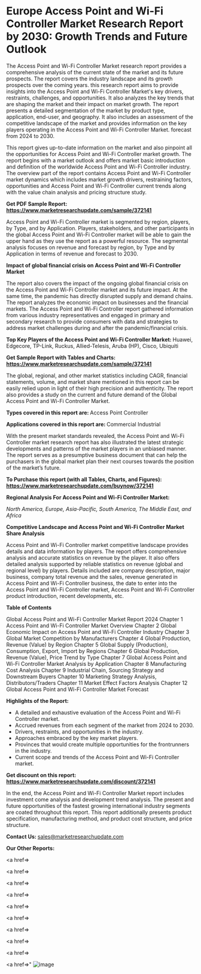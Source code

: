 # Europe Access Point and Wi-Fi Controller Market Research Report by 2030: Growth Trends and Future Outlook

The Access Point and Wi-Fi Controller Market research report provides a comprehensive analysis of the current state of the market and its future prospects. The report covers the industry landscape and its growth prospects over the coming years. this research report aims to provide insights into the Access Point and Wi-Fi Controller Market's key drivers, restraints, challenges, and opportunities. It also analyzes the key trends that are shaping the market and their impact on market growth. The report presents a detailed segmentation of the market by product type, application, end-user, and geography. It also includes an assessment of the competitive landscape of the market and provides information on the key players operating in the Access Point and Wi-Fi Controller Market. forecast from 2024 to 2030.

This report gives up-to-date information on the market and also pinpoint all the opportunities for Access Point and Wi-Fi Controller market growth. The report begins with a market outlook and offers market basic introduction and definition of the worldwide Access Point and Wi-Fi Controller industry. The overview part of the report contains Access Point and Wi-Fi Controller market dynamics which includes market growth drivers, restraining factors, opportunities and Access Point and Wi-Fi Controller current trends along with the value chain analysis and pricing structure study.

<strong><b>Get PDF Sample Report: <a href=https://www.marketresearchupdate.com/sample/372141>https://www.marketresearchupdate.com/sample/372141</a></b></strong>

Access Point and Wi-Fi Controller market is segmented by region, players, by Type, and by Application. Players, stakeholders, and other participants in the global Access Point and Wi-Fi Controller market will be able to gain the upper hand as they use the report as a powerful resource. The segmental analysis focuses on revenue and forecast by region, by Type and by Application in terms of revenue and forecast to 2030.

<strong><b>Impact of global financial crisis on Access Point and Wi-Fi Controller Market</b></strong>

The report also covers the impact of the ongoing global financial crisis on the Access Point and Wi-Fi Controller market and its future impact. At the same time, the pandemic has directly disrupted supply and demand chains. The report analyzes the economic impact on businesses and the financial markets. The Access Point and Wi-Fi Controller report gathered information from various industry representatives and engaged in primary and secondary research to provide consumers with data and strategies to address market challenges during and after the pandemic/financial crisis.

<strong><b>Top Key Players of the Access Point and Wi-Fi Controller Market:
</b></strong>Huawei, Edgecore, TP-Link, Ruckus, Allied-Telesis, Aruba (HP), Cisco, Ubiquiti<strong><b>
</b></strong>

<strong><b>Get Sample Report with Tables and Charts: <a href=https://www.marketresearchupdate.com/sample/372141>https://www.marketresearchupdate.com/sample/372141</a></b></strong>

The global, regional, and other market statistics including CAGR, financial statements, volume, and market share mentioned in this report can be easily relied upon in light of their high precision and authenticity. The report also provides a study on the current and future demand of the Global Access Point and Wi-Fi Controller Market.

<strong><b>Types covered in this report are:
</b></strong>Access Point
Controller<strong><b>
</b></strong>

<strong><b>Applications covered in this report are:
</b></strong>Commercial
Industrial<strong><b>
</b></strong>

With the present market standards revealed, the Access Point and Wi-Fi Controller market research report has also illustrated the latest strategic developments and patterns of the market players in an unbiased manner. The report serves as a presumptive business document that can help the purchasers in the global market plan their next courses towards the position of the market’s future.

<strong><b>To Purchase this report (with all Tables, Charts, and Figures): <a href=https://www.marketresearchupdate.com/buynow/372141>https://www.marketresearchupdate.com/buynow/372141</a></b></strong>

<strong><b>Regional Analysis For Access Point and Wi-Fi Controller Market:</b></strong>

<em><i>North America, Europe, Asia-Pacific, South America, The Middle East, and Africa</i></em>

<strong><b>Competitive Landscape and Access Point and Wi-Fi Controller Market Share Analysis</b></strong>

Access Point and Wi-Fi Controller market competitive landscape provides details and data information by players. The report offers comprehensive analysis and accurate statistics on revenue by the player. It also offers detailed analysis supported by reliable statistics on revenue (global and regional level) by players. Details included are company description, major business, company total revenue and the sales, revenue generated in Access Point and Wi-Fi Controller business, the date to enter into the Access Point and Wi-Fi Controller market, Access Point and Wi-Fi Controller product introduction, recent developments, etc.

<strong><b>Table of Contents</b></strong>

Global Access Point and Wi-Fi Controller Market Report 2024
Chapter 1 Access Point and Wi-Fi Controller Market Overview
Chapter 2 Global Economic Impact on Access Point and Wi-Fi Controller Industry
Chapter 3 Global Market Competition by Manufacturers
Chapter 4 Global Production, Revenue (Value) by Region
Chapter 5 Global Supply (Production), Consumption, Export, Import by Regions
Chapter 6 Global Production, Revenue (Value), Price Trend by Type
Chapter 7 Global Access Point and Wi-Fi Controller Market Analysis by Application
Chapter 8 Manufacturing Cost Analysis
Chapter 9 Industrial Chain, Sourcing Strategy and Downstream Buyers
Chapter 10 Marketing Strategy Analysis, Distributors/Traders
Chapter 11 Market Effect Factors Analysis
Chapter 12 Global Access Point and Wi-Fi Controller Market Forecast

<strong><b>Highlights of the Report:</b></strong>

- A detailed and exhaustive evaluation of the Access Point and Wi-Fi Controller market.
- Accrued revenues from each segment of the market from 2024 to 2030.
- Drivers, restraints, and opportunities in the industry.
- Approaches embraced by the key market players.
- Provinces that would create multiple opportunities for the frontrunners in the industry.
- Current scope and trends of the Access Point and Wi-Fi Controller market.

<strong><b>Get discount on this report: <a href=https://www.marketresearchupdate.com/discount/372141>https://www.marketresearchupdate.com/discount/372141</a></b></strong>

In the end, the Access Point and Wi-Fi Controller Market report includes investment come analysis and development trend analysis. The present and future opportunities of the fastest growing international industry segments are coated throughout this report. This report additionally presents product specification, manufacturing method, and product cost structure, and price structure.

<strong><b>Contact Us:
</b></strong>sales@marketresearchupdate.com

<strong>Our Other Reports:</strong>

<a href=></a>

<a href=></a>

<a href=></a>

<a href=></a>

<a href=></a>

<a href=></a>

<a href=></a>

<a href=></a>

<a href=></a>

<a href=></a>"
![image](https://github.com/Gayatrikarjule/Market-Analysis-360/assets/97346546/192a4b9c-de6e-4a05-b85f-e1cb5c85abc1)
